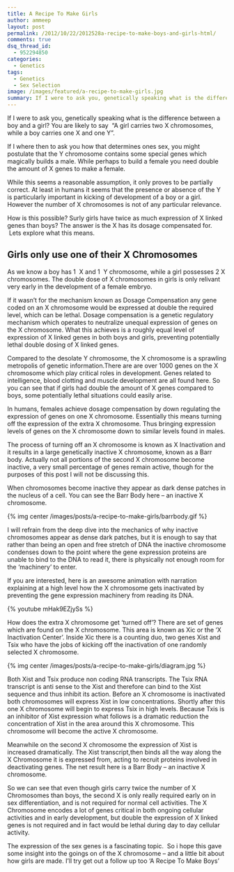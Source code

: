 ```yaml
---
title: A Recipe To Make Girls
author: ammeep
layout: post
permalink: /2012/10/22/2012528a-recipe-to-make-boys-and-girls-html/
comments: true
dsq_thread_id:
  - 952294850
categories:
  - Genetics
tags:
  - Genetics
  - Sex Selection
image: /images/featured/a-recipe-to-make-girls.jpg
summary: If I were to ask you, genetically speaking what is the difference between a boy and a girl? You are likely to say  “A girl carries two X chromosomes, while a boy carries one X and one Y”. If I where then to ask you *how* that determines ones sex, what would you say?
---
```


If I were to ask you, genetically speaking what is the difference between a boy and a girl? You are likely to say  “A girl carries two X chromosomes, while a boy carries one X and one Y”.

If I where then to ask you how that determines ones sex, you might postulate that the Y chromosome contains some special genes which magically builds a male. While perhaps to build a female you need double the amount of X genes to make a female.

While this seems a reasonable assumption, it only proves to be partially correct. At least in humans it seems that the presence or absence of the Y is particularly important in kicking of development of a boy or a girl. However the number of X chromosomes is not of any particular relevance.

How is this possible? Surly girls have twice as much expression of X linked genes than boys? The answer is the X has its dosage compensated for.  Lets explore what this means.

## Girls only use one of their X Chromosomes

As we know a boy has 1  X and 1  Y chromosome, while a girl possesses 2 X chromosomes. The double dose of X chromosomes in girls is only relivant very early in the development of a female embryo.

If it wasn’t for the mechanism known as Dosage Compensation any gene coded on an X chromosome would be expressed at double the required level, which can be lethal. Dosage compensation is a genetic regulatory mechanism which operates to neutralize unequal expression of genes on the X chromosome. What this achieves is a roughly equal level of expression of X linked genes in both boys and girls, preventing potentially lethal double dosing of X linked genes.

Compared to the desolate Y chromosome, the X chromosome is a sprawling metropolis of genetic information.There are are over 1000 genes on the X chromosome which play critical roles in development. Genes related to intelligence, blood clotting and muscle development are all found here. So you can see that if girls had double the amount of X genes compared to boys, some potentially lethal situations could easily arise. 

In humans, females achieve dosage compensation by down regulating the expression of genes on one X chromosome. Essentially this means turning off the expression of the extra X chromosome. Thus bringing expression levels of genes on the X chromosome down to similar levels found in males.  

The process of turning off an X chromosome is known as X Inactivation and it results in a large genetically inactive X chromosome, known as a Barr body. Actually not all portions of the second X chromosome become inactive, a very small percentage of genes remain active, though for the purposes of this post I will not be discussing this.

When chromosomes become inactive they appear as dark dense patches in the nucleus of a cell. You can see the Barr Body here – an inactive X chromosome. 

{% img center /images/posts/a-recipe-to-make-girls/barrbody.gif %}

I will refrain from the deep dive into the mechanics of why inactive chromosomes appear as dense dark patches, but it is enough to say that rather than being an open and free stretch of DNA the inactive chromosome condenses down to the point where the gene expression proteins are unable to bind to the DNA to read it, there is physically not enough room for the ‘machinery’ to enter. 

If you are interested, here is an awesome animation with narration explaining at a high level how the X chromosome gets inactivated by preventing the gene expression machinery from reading its DNA.

 
{% youtube mHak9EZjySs %}
 
How does the extra X chromosome get ‘turned off’? There are set of genes which are found on the X chromosome. This area is known as Xic or the ‘X Inactivation Center’. Inside Xic there is a counting duo, two genes Xist and Tsix who have the jobs of kicking off the inactivation of one randomly selected X chromosome.  

{% img center /images/posts/a-recipe-to-make-girls/diagram.jpg %}

Both Xist and Tsix produce non coding RNA transcripts. The Tsix RNA transcript is anti sense to the Xist and therefore can bind to the Xist sequence and thus inhibit its action. Before an X chromosome is inactivated both chromosomes will express Xist in low concentrations. Shortly after this one X chromosome will begin to express Tsix in high levels. Because Txis is an inhibitor of Xist expression what follows is a dramatic reduction the concentration of Xist in the area around this X chromosome. This chromosome will become the active X chromosome.  


Meanwhile on the second X chromosome the expression of Xist is increased dramatically. The Xist transcript,then binds all the way along the X Chromosome it is expressed from, acting to recruit proteins involved in deactivating genes. The net result here is a Barr Body – an inactive X chromosome.

So we can see that even though girls carry twice the number of X Chromosomes than boys, the second X is only really required early on in sex differentiation, and is not required for normal cell activities. The X Chromosome encodes a lot of genes critical in both ongoing cellular activities and in early development, but double the expression of X linked genes is not required and in fact would be lethal during day to day cellular activity.

The expression of the sex genes is a fascinating topic.  So i hope this gave some insight into the goings on of the X chromosome – and a little bit about how girls are made. I’ll try get out a follow up too ‘A Recipe To Make Boys’ 
